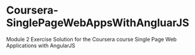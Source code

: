 # Coursera-SinglePageWebAppsWithAngluarJS
Module 2 Exercise Solution for the Coursera course Single Page Web Applications with AngularJS
